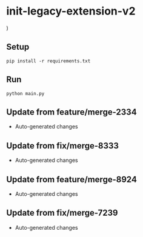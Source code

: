 # init-legacy-extension-v2

)

## Setup

```
pip install -r requirements.txt
```

## Run

```
python main.py
```

## Update from feature/merge-2334
- Auto-generated changes

## Update from fix/merge-8333
- Auto-generated changes

## Update from feature/merge-8924
- Auto-generated changes

## Update from fix/merge-7239
- Auto-generated changes
